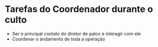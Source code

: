 # Tarefas do Coordenador durante o culto

- Ser o principal contato do diretor de palco e interagir com ele
- Coordenar o andamento de toda a operação